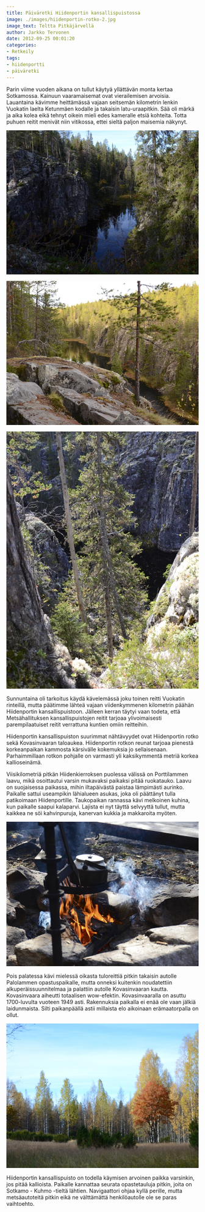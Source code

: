 ```yaml
---
title: Päiväretki Hiidenportin kansallispuistossa
image: ./images/hiidenportin-rotko-2.jpg
image_text: Teltta Pitkäjärvellä
author: Jarkko Tervonen
date: 2012-09-25 00:01:20
categories:
- Retkeily
tags:
- hiidenportti
- päiväretki
---
```

Parin viime vuoden aikana on tullut käytyä yllättävän monta kertaa Sotkamossa. Kainuun vaaramaisemat ovat vierailemisen arvoisia. Lauantaina kävimme heittämässä vajaan seitsemän kilometrin lenkin Vuokatin laelta Ketunmäen kodalle ja takaisin latu-uraapitkin. Sää oli märkä ja aika kolea eikä tehnyt oikein mieli edes kameralle etsiä kohteita. Totta puhuen reitit menivät niin vitikossa, ettei sieltä paljon maisemia näkynyt.

![Hiidenportin rotko](./images/hiidenportin-rotko-1.jpg)

![Hiidenportin rotko](./images/hiidenportin-rotko-2.jpg)

![Hiidenportin rotko](./images/hiidenportin-rotko-3.jpg)

Sunnuntaina oli tarkoitus käydä kävelemässä joku toinen reitti Vuokatin rinteillä, mutta päätimme lähteä vajaan viidenkymmenen kilometrin päähän Hiidenportin kansallispuistoon. Jälleen kerran täytyi vaan todeta, että Metsähallituksen kansallispuistojen reitit tarjoaa ylivoimaisesti parempilaatuiset reitit verrattuna kuntien omiin reitteihin.

Hiidenportin kansallispuiston suurimmat nähtävyydet ovat Hiidenportin rotko sekä Kovasinvaaran taloaukea. Hiidenportin rotkon reunat tarjoaa pienestä korkeanpaikan kammosta kärsivälle kokemuksia jo sellaisenaan. Parhaimmillaan rotkon pohjalle on varmasti yli kaksikymmentä metriä korkea kallioseinämä.

Viisikilometriä pitkän Hiidenkierroksen puolessa välissä on Porttilammen laavu, mikä osoittautui varsin mukavaksi paikaksi pitää ruokatauko. Laavu on suojaisessa paikassa, mihin iltapäivästä paistaa lämpimästi aurinko. Paikalle sattui useampikin lähialueen asukas, joka oli päättänyt tulla patikoimaan Hiidenportille. Taukopaikan rannassa kävi melkoinen kuhina, kun paikalle saapui kalaparvi. Lajista ei nyt täyttä selvyyttä tullut, mutta kaikkea ne söi kahvinpuruja, kanervan kukkia ja makkaroita myöten.

![Nokipannukahvit Porttilammen laavulla](./images/pannukahvit.jpg)

Pois palatessa kävi mielessä oikasta tuloreittiä pitkin takaisin autolle Palolammen opastuspaikalle, mutta onneksi kuitenkin noudatettiin alkuperäissuunnitelmaa ja palattiin autolle Kovasinvaaran kautta. Kovasinvaara aiheutti totaalisen wow-efektin. Kovasinvaaralla on asuttu 1700-luvulta vuoteen 1949 asti. Rakennuksia paikalla ei enää ole vaan jälkiä laidunmaista. Silti paikanpäällä astii millaista elo aikoinaan erämaatorpalla on ollut.

![Kovasinvaaran perinnemaisemaa](./images/kovasinvaaran-perinnemaisema.jpg)

Hiidenportin kansallispuisto on todella käymisen arvoinen paikka varsinkin, jos pitää kallioista. Paikalle kannattaa seurata opastetauluja pitkin, joita on Sotkamo - Kuhmo -tieltä lähtien. Navigaattori ohjaa kyllä perille, mutta metsäautoteitä pitkin eikä ne välttämättä henkilöautolle ole se paras vaihtoehto.

